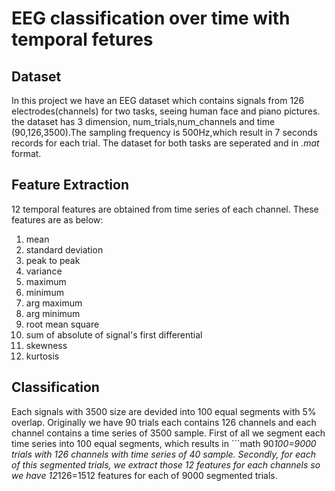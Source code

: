 # EEG classification over time with temporal fetures
## Dataset
In this project we have an EEG dataset which contains signals from 126 electrodes(channels) for two tasks, seeing human face and piano pictures. the dataset has 3 dimension, num_trials,num_channels and time (90,126,3500).The sampling frequency is 500Hz,which result in 7 seconds records for each trial. The dataset for both tasks are seperated and in *.mat* format. 
## Feature Extraction
12 temporal features are obtained from time series of each channel. These features are as below: 
1. mean
2. standard deviation
3. peak to peak 
4. variance
5. maximum
6. minimum
7. arg maximum
8. arg minimum
9. root mean square
10. sum of absolute of signal's first differential
11. skewness
12. kurtosis 
## Classification
Each signals with 3500 size are devided into 100 equal segments with 5% overlap. Originally we have 90 trials each contains 126 channels and each channel contains a time series of 3500 sample. First of all we segment each time series into 100 equal segments, which results in ```math 90*100=9000 trials with 126 channels with time series of 40 sample. Secondly, for each of this segmented trials, we extract those 12 features for each channels so we have 12*126=1512 features for each of 9000 segmented trials.   
